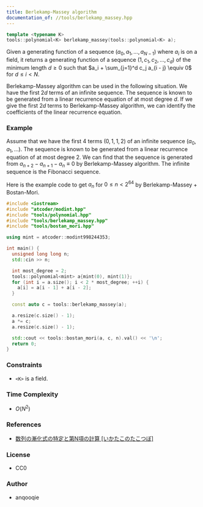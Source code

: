 ```yaml
---
title: Berlekamp-Massey algorithm
documentation_of: //tools/berlekamp_massey.hpp
---
```


```cpp
template <typename K>
tools::polynomial<K> berlekamp_massey(tools::polynomial<K> a);
```

Given a generating function of a sequence $(a_0, a_1, \ldots, a_{N - 1})$ where $a_i$ is on a field, it returns a generating function of a sequence $(1, c_1, c_2, \ldots, c_d)$ of the minimum length $d \geq 0$ such that $a_i + \sum_{j=1}^d c_j a_{i - j} \equiv 0$ for $d \leq i < N$.

Berlekamp-Massey algorithm can be used in the following situation.
We have the first $2d$ terms of an infinite sequence.
The sequence is known to be generated from a linear recurrence equation of at most degree $d$.
If we give the first $2d$ terms to Berlekamp-Massey algorithm, we can identify the coefficients of the linear recurrence equation.

### Example
Assume that we have the first $4$ terms $(0, 1, 1, 2)$ of an infinite sequence $(a_0, a_1, \ldots)$.
The sequence is known to be generated from a linear recurrence equation of at most degree $2$.
We can find that the sequence is generated from $a_{n+2} - a_{n+1} - a_n \equiv 0$ by Berlekamp-Massey algorithm.
The infinite sequence is the Fibonacci sequence.

Here is the example code to get $a_n$ for $0 \leq n < 2^{64}$ by Berlekamp-Massey + Bostan-Mori.

```cpp
#include <iostream>
#include "atcoder/modint.hpp"
#include "tools/polynomial.hpp"
#include "tools/berlekamp_massey.hpp"
#include "tools/bostan_mori.hpp"

using mint = atcoder::modint998244353;

int main() {
  unsigned long long n;
  std::cin >> n;

  int most_degree = 2;
  tools::polynomial<mint> a{mint(0), mint(1)};
  for (int i = a.size(); i < 2 * most_degree; ++i) {
    a[i] = a[i - 1] + a[i - 2];
  }

  const auto c = tools::berlekamp_massey(a);

  a.resize(c.size() - 1);
  a *= c;
  a.resize(c.size() - 1);

  std::cout << tools::bostan_mori(a, c, n).val() << '\n';
  return 0;
}
```

### Constraints
- `<K>` is a field.

### Time Complexity
- $O(N^2)$

### References
- [数列の漸化式の特定と第N項の計算    [いかたこのたこつぼ]](https://ikatakos.com/pot/programming_algorithm/number_theory/barlekamp_massey)

### License
- CC0

### Author
- anqooqie
